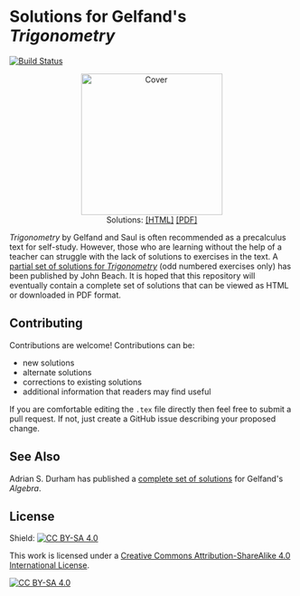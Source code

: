 # Solutions for Gelfand's *Trigonometry*

[![Build Status](https://github.com/philip-healy/gelfand-trigonometry-solutions/actions/workflows/main.yml/badge.svg)](https://github.com/philip-healy/gelfand-trigonometry-solutions/actions/workflows/main.yml)

<p align="center">
<img alt="Cover" src="images/cover.png" width="250">
<br clear="left">
Solutions:
<a href="https://philip-healy.github.io/gelfand-trigonometry-solutions/gelfand-trigonometry-solutions.html">[HTML]</a>
<a href="https://philip-healy.github.io/gelfand-trigonometry-solutions/gelfand-trigonometry-solutions.pdf">[PDF]</a>
</p>

*Trigonometry* by Gelfand and Saul is often recommended as a precalculus text for self-study.
However, those who are learning without the help of a teacher can struggle with the lack of solutions to exercises in the text.
A [partial set of solutions for *Trigonometry*](https://jbeach50.weebly.com/gelfand--saul-trig-solutions.html) (odd numbered exercises only) has been published by John Beach.
It is hoped that this repository will eventually contain a complete set of solutions that can be viewed as HTML or downloaded in PDF format.

## Contributing
Contributions are welcome! Contributions can be:

* new solutions
* alternate solutions
* corrections to existing solutions
* additional information that readers may find useful

If you are comfortable editing the `.tex` file directly then feel free to submit a pull request. If not, just create a GitHub issue describing your proposed change. 

## See Also
Adrian S. Durham has published a [complete set of solutions](https://www.reddit.com/r/learnmath/comments/5zc3zl/solutions_to_gelfands_algebra_by_adrian_s_durham/) for Gelfand's *Algebra*.

## License
Shield: [![CC BY-SA 4.0][cc-by-sa-shield]][cc-by-sa]

This work is licensed under a [Creative Commons Attribution-ShareAlike 4.0
International License][cc-by-sa].

[![CC BY-SA 4.0][cc-by-sa-image]][cc-by-sa]

[cc-by-sa]: http://creativecommons.org/licenses/by-sa/4.0/
[cc-by-sa-image]: https://licensebuttons.net/l/by-sa/4.0/88x31.png
[cc-by-sa-shield]: https://img.shields.io/badge/License-CC%20BY--SA%204.0-lightgrey.svg

